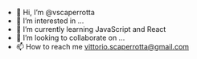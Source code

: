- 👋 Hi, I’m @vscaperrotta
- 👀 I’m interested in ...
- 🌱 I’m currently learning JavaScript and React
- 💞️ I’m looking to collaborate on ...
- 📫 How to reach me vittorio.scaperrotta@gmail.com

<!---
vscaperrotta/vscaperrotta is a ✨ special ✨ repository because its `README.md` (this file) appears on your GitHub profile.
You can click the Preview link to take a look at your changes.
--->
